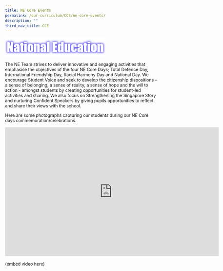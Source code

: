 ```yaml
---
title: NE Core Events
permalink: /our-curriculum/CCE/ne-core-events/
description: ""
third_nav_title: CCE
---
```

<img style="width:65%" src="/images/ntledn.png">

The NE Team strives to deliver innovative and engaging activities that emphasise the objectives of the four NE Core Days; Total Defence Day, International Friendship Day, Racial Harmony Day and National Day. We encourage Student Voice and seek to develop the citizenship dispositions – a sense of belonging, a sense of reality, a sense of hope and the will to action - amongst students by creating opportunities for student-led activities and sharing. We also focus on Strengthening the Singapore Story and nurturing Confident Speakers by giving pupils opportunities to reflect and share their views with the school.

  

Here are some photographs capturing our students during our NE Core days commemoration/celebrations.


<center><iframe allowfullscreen="true" height="422" width="700" frameborder="0" src="https://docs.google.com/presentation/d/e/2PACX-1vRSjPseI68gpPOql5O9dhYqe2GeTMznbEt9iLAhYP7XUmUAvwKqSwf_-Uqwtkjsp3vc0U61jlGISWjl/embed?start=false&amp;loop=false&amp;delayms=3000"></iframe></center>


(embed video here)